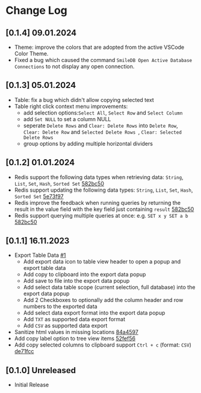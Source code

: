 # Change Log

## [0.1.4] 09.01.2024
- Theme: improve the colors that are adopted from the active VSCode Color Theme.
- Fixed a bug which caused the command `SmileDB Open Active Database Connections` to not display any open connection.

## [0.1.3] 05.01.2024
- Table: fix a bug which didn't allow copying selected text
- Table right click context menu improvements:
    - add selection options:`Select All`, `Select Row` and `Select Column`
    - add `Set NULL` to set a column NULL
    - seperate `Delete Rows` and `Clear: Delete Rows` into `Delete Row`, `Clear: Delete Row` and `Selected Delete Rows `, `Clear: Selected Delete Rows`
    - group options by adding multiple horizontal dividers

## [0.1.2] 01.01.2024
- Redis support the following data types when retrieving data: `String`, `List`, `Set`, `Hash`, `Sorted Set` [582bc50](https://github.com/eat4/SmileDB/commit/582bc504acf157ecfc0ac3134f2a10ba46758372)
- Redis support updating the following data types: `String`, `List`, `Set`, `Hash`, `Sorted Set` [5e73f97](https://github.com/eat4/SmileDB/commit/5e73f972324fdf17a1b144bf4997bfa5c4a067c2)
- Redis improve the feedback when running queries by returning the result  in the value field with the key field just containing `result` [582bc50](https://github.com/eat4/SmileDB/commit/582bc504acf157ecfc0ac3134f2a10ba46758372)
- Redis support querying multiple queries at once: e.g. `SET x y SET a b` [582bc50](https://github.com/eat4/SmileDB/commit/582bc504acf157ecfc0ac3134f2a10ba46758372)

## [0.1.1] 16.11.2023
- Export Table Data [#1](https://github.com/eat4/SmileDB/pull/1)
    - Add export data icon to table view header to open a popup and export table data
    - Add copy to clipboard into the export data popup
    - Add save to file into the export data popup
    - Add select data table scope (current selection, full database) into the export data popup
    - Add 2 Checkboxes to optionally add the column header and row numbers to the exported data
    - Add select data export format into the export data popup
    - Add `TXT` as supported data export format
    - Add `CSV` as supported data export
- Sanitize html values in missing locations [84a4597](https://github.com/eat4/SmileDB/commit/84a4597d301dd3641a7d149f3e7abaab7139c2f4)
- Add copy label option to tree view items [52fef56](https://github.com/eat4/SmileDB/commit/52fef56e1d1950eff8a029b5e8e3e2a95dcbee1e)
- Add copy selected columns to clipboard support `Ctrl + c` (format: `CSV`) [de71fcc](https://github.com/eat4/SmileDB/commit/de71fcc40c1a0367c5ed07351049451df6dc5655)

## [0.1.0] Unreleased
- Initial Release
